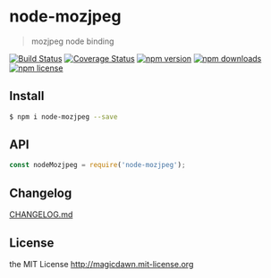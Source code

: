 # node-mozjpeg

> mozjpeg node binding

[![Build Status](https://img.shields.io/travis/magicdawn/node-mozjpeg.svg?style=flat-square)](https://travis-ci.org/magicdawn/node-mozjpeg)
[![Coverage Status](https://img.shields.io/codecov/c/github/magicdawn/node-mozjpeg.svg?style=flat-square)](https://codecov.io/gh/magicdawn/node-mozjpeg)
[![npm version](https://img.shields.io/npm/v/node-mozjpeg.svg?style=flat-square)](https://www.npmjs.com/package/node-mozjpeg)
[![npm downloads](https://img.shields.io/npm/dm/node-mozjpeg.svg?style=flat-square)](https://www.npmjs.com/package/node-mozjpeg)
[![npm license](https://img.shields.io/npm/l/node-mozjpeg.svg?style=flat-square)](http://magicdawn.mit-license.org)

## Install

```sh
$ npm i node-mozjpeg --save
```

## API

```js
const nodeMozjpeg = require('node-mozjpeg');
```

## Changelog

[CHANGELOG.md](CHANGELOG.md)

## License

the MIT License http://magicdawn.mit-license.org
